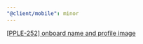 ```yaml
---
"@client/mobile": minor
---
```


[[PPLE-252] onboard name and profile image](https://linear.app/snts/issue/PPLE-252/1-onboard-name-and-profile-image)
